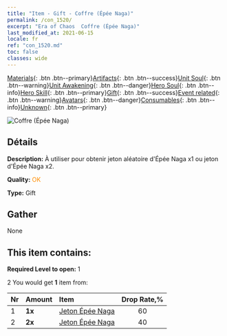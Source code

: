 ```yaml
---
title: "Item - Gift - Coffre (Épée Naga)"
permalink: /con_1520/
excerpt: "Era of Chaos  Coffre (Épée Naga)"
last_modified_at: 2021-06-15
locale: fr
ref: "con_1520.md"
toc: false
classes: wide
---
```

 [Materials](/ItemsFR/){: .btn .btn--primary}[Artifacts](/ItemsFR/Artifacts/){: .btn .btn--success}[Unit Soul](/ItemsFR/UnitSoul/){: .btn .btn--warning}[Unit Awakening](/ItemsFR/UnitAwakening/){: .btn .btn--danger}[Hero Soul](/ItemsFR/HeroSoul/){: .btn .btn--info}[Hero Skill](/ItemsFR/HeroSkill/){: .btn .btn--primary}[Gift](/ItemsFR/Gift/){: .btn .btn--success}[Event related](/ItemsFR/Events/){: .btn .btn--warning}[Avatars](/ItemsFR/Avatars/){: .btn .btn--danger}[Consumables](/ItemsFR/Consumables/){: .btn .btn--info}[Unknown](/ItemsFR/Unknown/){: .btn .btn--primary}

 ![Coffre (Épée Naga)](/images/t/i_907134.png)

## Détails
 **Description:** À utiliser pour obtenir jeton aléatoire d'Épée Naga x1 ou jeton d'Épée Naga x2.

 **Quality:** <span style="color: #FF8C00">OK</span>

 **Type:** Gift

## Gather

  None

## This item contains:

 **Required Level to open:** 1

 2 You would get **1** item  from:

  | Nr | Amount |     Item    | Drop Rate,% |
  |:---|:-------|:------------|:---------:|
  | 1 |  **1x** | [Jeton Épée Naga](/ItemsFR/con_987/) | 60 | 
  | 2 |  **2x** | [Jeton Épée Naga](/ItemsFR/con_987/) | 40 | 
